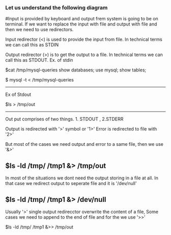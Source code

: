### Let us understand the following diagram



#Input is provided by keyboard and output frem system is going to be on terminal.
If we want to replace the input with file and output with file and then we need to use redirectors.

Input redirector (<) is used to provide the input from file. In technical terms we can call this as STDIN

Output redirector (>) is to get the output to a file. In technical terms we can call this as STDOUT.
Ex. of stdin

$cat /tmp/mysql-queries
show databases;
use mysql;
show tables;

$ mysql -t  < /tmp/mysql-queries

----

Ex of Stdout

$ls > /tmp/out

---

Out put comprises of two things. 1. STDOUT , 2.STDERR

Output is redirected with '>' symbol or '1>' 
Error is redirected to file with '2>' 

But most of the cases we need output and error to a same file, then we use '&>'

$ls -ld /tmp/ /tmp1 &> /tmp/out
---
In most of the situations we dont need the output storing in a file at all.
In that case we redirect output to seperate file and it is '/dev/null'

$ls -ld /tmp/ /tmp1 &> /dev/null
---

Usually '>' single output redirecctor overwrite the content of a file, Some cases we need to append to the end of file and for the we use '>>'

$ls -ld /tmp/ /tmp1 &>> /tmp/out